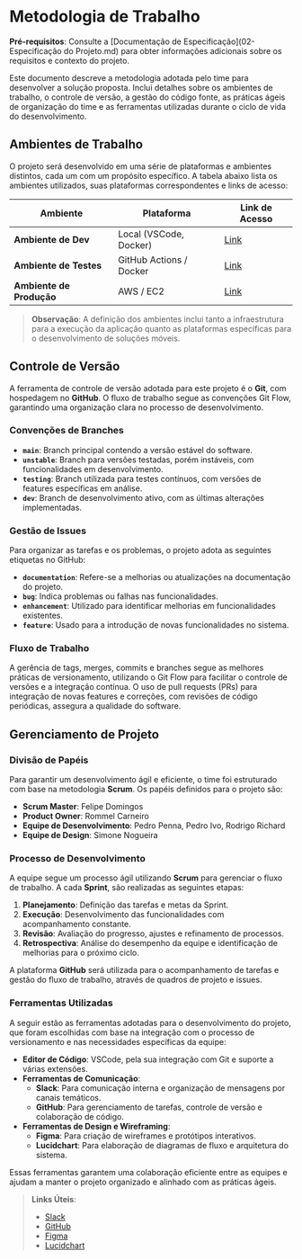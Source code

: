 # Metodologia de Trabalho

**Pré-requisitos**: Consulte a [Documentação de Especificação](02-Especificação do Projeto.md) para obter informações adicionais sobre os requisitos e contexto do projeto.

Este documento descreve a metodologia adotada pelo time para desenvolver a solução proposta. Inclui detalhes sobre os ambientes de trabalho, o controle de versão, a gestão do código fonte, as práticas ágeis de organização do time e as ferramentas utilizadas durante o ciclo de vida do desenvolvimento.

## Ambientes de Trabalho

O projeto será desenvolvido em uma série de plataformas e ambientes distintos, cada um com um propósito específico. A tabela abaixo lista os ambientes utilizados, suas plataformas correspondentes e links de acesso:

| Ambiente             | Plataforma                | Link de Acesso                               |
|----------------------|---------------------------|---------------------------------------------|
| **Ambiente de Dev**   | Local (VSCode, Docker)     | [Link](#)                                   |
| **Ambiente de Testes**| GitHub Actions / Docker    | [Link](#)                                   |
| **Ambiente de Produção** | AWS / EC2                 | [Link](#)                                   |

> **Observação**: A definição dos ambientes inclui tanto a infraestrutura para a execução da aplicação quanto as plataformas específicas para o desenvolvimento de soluções móveis.

## Controle de Versão

A ferramenta de controle de versão adotada para este projeto é o **Git**, com hospedagem no **GitHub**. O fluxo de trabalho segue as convenções Git Flow, garantindo uma organização clara no processo de desenvolvimento.

### Convenções de Branches

- **`main`**: Branch principal contendo a versão estável do software.
- **`unstable`**: Branch para versões testadas, porém instáveis, com funcionalidades em desenvolvimento.
- **`testing`**: Branch utilizada para testes contínuos, com versões de features específicas em análise.
- **`dev`**: Branch de desenvolvimento ativo, com as últimas alterações implementadas.

### Gestão de Issues

Para organizar as tarefas e os problemas, o projeto adota as seguintes etiquetas no GitHub:

- **`documentation`**: Refere-se a melhorias ou atualizações na documentação do projeto.
- **`bug`**: Indica problemas ou falhas nas funcionalidades.
- **`enhancement`**: Utilizado para identificar melhorias em funcionalidades existentes.
- **`feature`**: Usado para a introdução de novas funcionalidades no sistema.

### Fluxo de Trabalho

A gerência de tags, merges, commits e branches segue as melhores práticas de versionamento, utilizando o Git Flow para facilitar o controle de versões e a integração contínua. O uso de pull requests (PRs) para integração de novas features e correções, com revisões de código periódicas, assegura a qualidade do software.

## Gerenciamento de Projeto

### Divisão de Papéis

Para garantir um desenvolvimento ágil e eficiente, o time foi estruturado com base na metodologia **Scrum**. Os papéis definidos para o projeto são:

- **Scrum Master**: Felipe Domingos
- **Product Owner**: Rommel Carneiro
- **Equipe de Desenvolvimento**: Pedro Penna, Pedro Ivo, Rodrigo Richard
- **Equipe de Design**: Simone Nogueira

### Processo de Desenvolvimento

A equipe segue um processo ágil utilizando **Scrum** para gerenciar o fluxo de trabalho. A cada **Sprint**, são realizadas as seguintes etapas:

1. **Planejamento**: Definição das tarefas e metas da Sprint.
2. **Execução**: Desenvolvimento das funcionalidades com acompanhamento constante.
3. **Revisão**: Avaliação do progresso, ajustes e refinamento de processos.
4. **Retrospectiva**: Análise do desempenho da equipe e identificação de melhorias para o próximo ciclo.

A plataforma **GitHub** será utilizada para o acompanhamento de tarefas e gestão do fluxo de trabalho, através de quadros de projeto e issues.

### Ferramentas Utilizadas

A seguir estão as ferramentas adotadas para o desenvolvimento do projeto, que foram escolhidas com base na integração com o processo de versionamento e nas necessidades específicas da equipe:

- **Editor de Código**: VSCode, pela sua integração com Git e suporte a várias extensões.
- **Ferramentas de Comunicação**: 
  - **Slack**: Para comunicação interna e organização de mensagens por canais temáticos.
  - **GitHub**: Para gerenciamento de tarefas, controle de versão e colaboração de código.
- **Ferramentas de Design e Wireframing**:
  - **Figma**: Para criação de wireframes e protótipos interativos.
  - **Lucidchart**: Para elaboração de diagramas de fluxo e arquitetura do sistema.

Essas ferramentas garantem uma colaboração eficiente entre as equipes e ajudam a manter o projeto organizado e alinhado com as práticas ágeis.

> **Links Úteis**:
> - [Slack](https://slack.com/)
> - [GitHub](https://github.com/)
> - [Figma](https://www.figma.com/)
> - [Lucidchart](https://www.lucidchart.com/)

